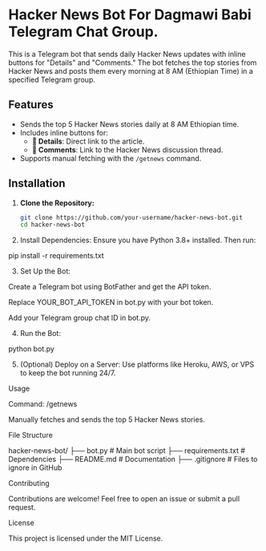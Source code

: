 # Hacker News Bot For Dagmawi Babi Telegram Chat Group.

This is a Telegram bot that sends daily Hacker News updates with inline buttons for "Details" and "Comments." The bot fetches the top stories from Hacker News and posts them every morning at 8 AM (Ethiopian Time) in a specified Telegram group.

## Features
- Sends the top 5 Hacker News stories daily at 8 AM Ethiopian time.
- Includes inline buttons for:
  - **🔗 Details**: Direct link to the article.
  - **💬 Comments**: Link to the Hacker News discussion thread.
- Supports manual fetching with the `/getnews` command.

## Installation

1. **Clone the Repository:**
   ```bash
   git clone https://github.com/your-username/hacker-news-bot.git
   cd hacker-news-bot

2. Install Dependencies: Ensure you have Python 3.8+ installed. Then run:

pip install -r requirements.txt


3. Set Up the Bot:

Create a Telegram bot using BotFather and get the API token.

Replace YOUR_BOT_API_TOKEN in bot.py with your bot token.

Add your Telegram group chat ID in bot.py.



4. Run the Bot:

python bot.py


5. (Optional) Deploy on a Server: Use platforms like Heroku, AWS, or VPS to keep the bot running 24/7.



Usage

Command: /getnews

Manually fetches and sends the top 5 Hacker News stories.



File Structure

hacker-news-bot/
├── bot.py                # Main bot script
├── requirements.txt      # Dependencies
├── README.md             # Documentation
├── .gitignore            # Files to ignore in GitHub

Contributing

Contributions are welcome! Feel free to open an issue or submit a pull request.

License

This project is licensed under the MIT License.

